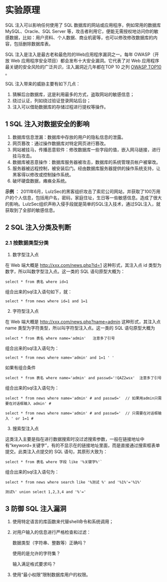 # 实验原理

SQL 注入可以影响任何使用了 SQL 数据库的网站或应用程序，例如常用的数据库 MySQL、Oracle、SQL Server 等，攻击者利用它，便能无需授权地访问你的敏感数据，比如：用户资料、个人数据、商业机密等，也可以修改修改数据库的内容，包括删除数据库表。

SQL 注入是注入是最古老和最危险的Web应用程序漏洞之一。每年 OWASP（开放 Web 应用程序安全项目）都会发布十大安全漏洞。它代表了对 Web 应用程序最关键的安全风险的广泛共识，注入漏洞近几年都在TOP 10 之列 [OWASP TOP10](https://owasp.org/www-project-top-ten/) 。

SQL 注入带来的威胁主要有如下几点：

1. 猜解后台数据库，这是利用最多的方式，盗取网站的敏感信息；
2. 绕过认证，列如绕过验证登录网站后台；
3. 注入可以借助数据库的存储过程进行提权等操作。

## 1 SQL 注入对数据安全的影响

1. 数据库信息泄漏：数据库中存放的用户的隐私信息的泄露。
2. 网页篡改：通过操作数据库对特定网页进行篡改。
3. 网站被挂马，传播恶意软件：修改数据库一些字段的值，嵌入网马链接，进行挂马攻击。
4. 数据库被恶意操作：数据库服务器被攻击，数据库的系统管理员帐户被窜改。
5. 服务器被远程控制，被安装后门。经由数据库服务器提供的操作系统支持，让黑客得以修改或控制操作系统。
6. 破坏硬盘数据，瘫痪全系统。

**示例** ： 2011年6月，LulzSec的黑客组织攻击了索尼公司网站，并获取了100万用户的个人信息，包括用户名，密码，家庭住址，生日等一些敏感信息。造成了很大的影响。LulzSec组织声称入侵手段就是简单的SQL注入技术，通过SQL注入，就获取到了全部的敏感信息。

## 2 SQL 注入分类及判断

### 2.1 按数据类型分类

1. 数字型注入点

​在 Web 端大概是 http://xxx.com/news.php?id=1 这种形式，其注入点 id 类型为数字，所以叫数字型注入点。这一类的 SQL 语句原型大概为：

```
select * from 表名 where id=1
```

组合出来的sql注入语句如下，就：

```
select * from news where id=1 and 1=1
```

2. 字符型注入点

在 Web 端大概是 http://xxx.com/news.php?name=admin 这种形式，其注入点 name 类型为字符类型，所以叫字符型注入点。这一类的 SQL 语句原型大概为

```
select * from 表名 where name='admin'   注意多了引号
```

组合出来的sql注入语句为：

```
select * from news where name='admin' and 1=1 ' '
```

如果有组合条件

```
select * from 表名 where name='admin' and passwd='!QAZ2wsx'  注意多了引号
```

组合出来的sql注入语句为：

```
select * from news where name='admin' # and passwd='  // 如果用admin只需要在对话框输入 admin' #

select * from news where name='admin' # and passwd='  // 只需要在对话框输入 ' or 1=1 #
```

3. 搜索型注入点

这类注入主要是指在进行数据搜索时没过滤搜索参数，一般在链接地址中有“keyword=关键字”，有的不显示在的链接地址里面，而是直接通过搜索框表单提交。此类注入点提交的 SQL 语句，其原形大致为：

```
select * from 表名 where 字段 like '%关键字%'`
```


组合出来的sql注入语句为：

```
select * from news where search like '%测试 %' and '%1%'='%1%'

测试%' union select 1,2,3,4 and '%'='
```

## 3 防御 SQL 注入漏洞

1. 使用特定语言的库函数来代替shell命令和系统调用；
2. 对用户输入的信息进行严格检查和过滤： 
   
   数据类型（字符串、整数等）正确吗？ 
   
   使用的是允许的字符集？ 
   
   输入满足格式要求吗？ 

3. 使用“最小权限”限制数据库用户的权限。
